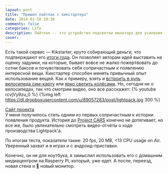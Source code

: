 ```yaml
---
layout: post
title: "Пришел лайтпак с кикстартера"
date: 2014-01-18 20:30
comments: false
categories: Life
description: Лайтпак -- это устройство подсветки монитора для усиления эффекта присутствия.
cover: 
---
```

Есть такой сервис — Kikstarter, круто собирающий деньги, что подтверждают его [итоги года](http://goo.gl/SulF0j). Он позволяет авторам идей выставить на оценку задумки, на которые, бывает вовсе не жалко пожертвовать до сотни баксов и почувствовать себя сопричастным к появлению интересной вещи. Кикстартер способен менять привычный опыт использование вещей. Как к примеру, взять и [встроить в руль велосипеда сим-карту](http://goo.gl/YDq16q) или [ярко светить колёсами](http://goo.gl/84XO1X). Но, сегодня не о велосипедах, так что смотрим видео, оно все расскажет:
{% youtube rcvjVy9zu_0 %} 
{%img  left  https://dl.dropboxusercontent.com/u/89057283/post/lightpack.jpg 300 %}
            
[Сайт проекта](http://lightpack.tv/)  
У меня получилось стать одним из первых сопричастным к истории появления продукта. История до [Project CARS](http://ru.wikipedia.org/wiki/Project_CARS) конечно не дотягивает, но все же, было увлекательно смотреть видео-отчёты о ходе производства Lightpack'a.


По итогам теста, показатели такие: 20 fps, 20 MB, <13 CPU usage on Air. Уверенный захват и в играх и с андроид-приставки.

Конечно, он не для ноутбука, я замыслил использовать его с домашним медиацентром на Rasperry Pi, который, уже едет.
А после, переезд, новая стена и  :couplekiss: новый монитор.